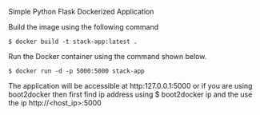 Simple Python Flask Dockerized Application

Build the image using the following command

```console
$ docker build -t stack-app:latest .
```
Run the Docker container using the command shown below.

```console
$ docker run -d -p 5000:5000 stack-app
```

The application will be accessible at http:127.0.0.1:5000 or if you are using boot2docker then first find ip address using $ boot2docker ip and the use the ip http://<host_ip>:5000